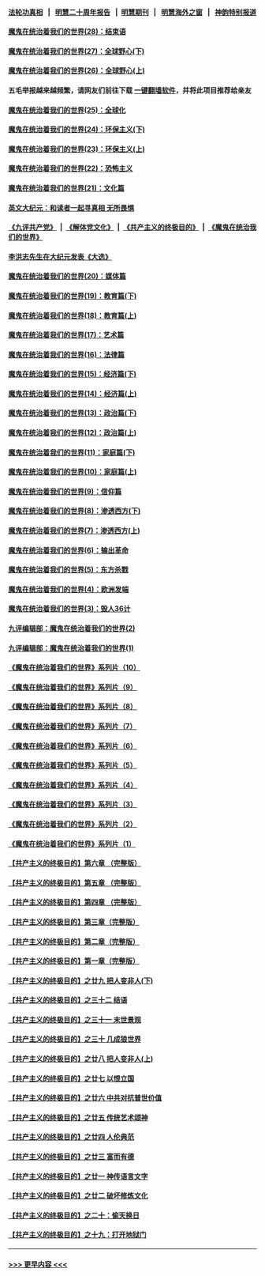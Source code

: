 #### [法轮功真相](https://github.com/gfw-breaker/truth/blob/master/README.md?t=0) &nbsp;&nbsp;|&nbsp;&nbsp; [明慧二十周年报告](https://github.com/gfw-breaker/mh-reports/blob/master/README.md?t=0) &nbsp;&nbsp;|&nbsp;&nbsp;[明慧期刊](https://github.com/gfw-breaker/mh-qikan) &nbsp;&nbsp;|&nbsp;&nbsp; [明慧海外之窗](https://github.com/gfw-breaker/mh-news/blob/master/README.md?t=0) &nbsp;&nbsp;|&nbsp;&nbsp; [神韵特别报道](https://github.com/gfw-breaker/mh-news/blob/master/shenyun.md?t=0)
#### [魔鬼在统治着我们的世界(28)：结束语](../pages/nsc422/n10936246.md?t=06150451) 
#### [魔鬼在统治着我们的世界(27)：全球野心(下)](../pages/nsc422/n10928319.md?t=06150451) 
#### [魔鬼在统治着我们的世界(26)：全球野心(上)](../pages/nsc422/n10900318.md?t=06150451) 
#### 五毛举报越来越频繁，请网友们前往下载 [一键翻墙软件](https://github.com/gfw-breaker/ssr-accounts)，并将此项目推荐给亲友
#### [魔鬼在统治着我们的世界(25)：全球化](../pages/nsc422/n10788205.md?t=06150451) 
#### [魔鬼在统治着我们的世界(24)：环保主义(下)](../pages/nsc422/n10695307.md?t=06150451) 
#### [魔鬼在统治着我们的世界(23)：环保主义(上)](../pages/nsc422/n10688613.md?t=06150451) 
#### [魔鬼在统治着我们的世界(22)：恐怖主义](../pages/nsc422/n10614727.md?t=06150451) 
#### [魔鬼在统治着我们的世界(21)：文化篇](../pages/nsc422/n10597706.md?t=06150451) 
#### [英文大纪元：和读者一起寻真相 无所畏惧](../pages/nsc422/n12542027.md?t=06150451) 
#### [《九评共产党》](https://github.com/begood0513/9ping.md/blob/master/README.md) &nbsp;|&nbsp; [《解体党文化》](../../../../jtdwh.md/blob/master/README.md)  &nbsp;|&nbsp; [《共产主义的终极目的》](../../../../gczydzjmd.md/blob/master/README.md) &nbsp;|&nbsp; [《魔鬼在统治我们的世界》](../../../../mgztzwmdsj.md/blob/master/README.md) 
#### [李洪志先生在大纪元发表《大选》](../pages/nsc422/n12534746.md?t=06150451) 
#### [魔鬼在统治着我们的世界(20)：媒体篇](../pages/nsc422/n10586579.md?t=06150451) 
#### [魔鬼在统治着我们的世界(19)：教育篇(下)](../pages/nsc422/n10564808.md?t=06150451) 
#### [魔鬼在统治着我们的世界(18)：教育篇(上)](../pages/nsc422/n10526970.md?t=06150451) 
#### [魔鬼在统治着我们的世界(17)：艺术篇](../pages/nsc422/n10499093.md?t=06150451) 
#### [魔鬼在统治着我们的世界(16)：法律篇](../pages/nsc422/n10485969.md?t=06150451) 
#### [魔鬼在统治着我们的世界(15)：经济篇(下)](../pages/nsc422/n10469975.md?t=06150451) 
#### [魔鬼在统治着我们的世界(14)：经济篇(上)](../pages/nsc422/n10457370.md?t=06150451) 
#### [魔鬼在统治着我们的世界(13)：政治篇(下)](../pages/nsc422/n10448270.md?t=06150451) 
#### [魔鬼在统治着我们的世界(12)：政治篇(上)](../pages/nsc422/n10444576.md?t=06150451) 
#### [魔鬼在统治着我们的世界(11)：家庭篇(下)](../pages/nsc422/n10440961.md?t=06150451) 
#### [魔鬼在统治着我们的世界(10)：家庭篇(上)](../pages/nsc422/n10435448.md?t=06150451) 
#### [魔鬼在统治着我们的世界(9)：信仰篇](../pages/nsc422/n10432159.md?t=06150451) 
#### [魔鬼在统治着我们的世界(8)：渗透西方(下)](../pages/nsc422/n10429603.md?t=06150451) 
#### [魔鬼在统治着我们的世界(7)：渗透西方(上)](../pages/nsc422/n10426013.md?t=06150451) 
#### [魔鬼在统治着我们的世界(6)：输出革命](../pages/nsc422/n10421536.md?t=06150451) 
#### [魔鬼在统治着我们的世界(5)：东方杀戮](../pages/nsc422/n10417707.md?t=06150451) 
#### [魔鬼在统治着我们的世界(4)：欧洲发端](../pages/nsc422/n10414890.md?t=06150451) 
#### [魔鬼在统治着我们的世界(3)：毁人36计](../pages/nsc422/n10411583.md?t=06150451) 
#### [九评编辑部：魔鬼在统治着我们的世界(2)](../pages/nsc422/n10410036.md?t=06150451) 
#### [九评编辑部：魔鬼在统治着我们的世界(1)](../pages/nsc422/n10406825.md?t=06150451) 
#### [《魔鬼在统治着我们的世界》系列片（10）](../pages/nsc422/n12292670.md?t=06150451) 
#### [《魔鬼在统治着我们的世界》系列片（9）](../pages/nsc422/n12290859.md?t=06150451) 
#### [《魔鬼在统治着我们的世界》系列片（8）](../pages/nsc422/n12287445.md?t=06150451) 
#### [《魔鬼在统治着我们的世界》系列片（7）](../pages/nsc422/n12283425.md?t=06150451) 
#### [《魔鬼在统治着我们的世界》系列片（6）](../pages/nsc422/n12282314.md?t=06150451) 
#### [《魔鬼在统治着我们的世界》系列片（5）](../pages/nsc422/n12281419.md?t=06150451) 
#### [《魔鬼在统治着我们的世界》系列片（4）](../pages/nsc422/n12274024.md?t=06150451) 
#### [《魔鬼在统治着我们的世界》系列片（3）](../pages/nsc422/n12271322.md?t=06150451) 
#### [《魔鬼在统治着我们的世界》系列片（2）](../pages/nsc422/n12269049.md?t=06150451) 
#### [《魔鬼在统治着我们的世界》系列片（1）](../pages/nsc422/n12267575.md?t=06150451) 
#### [【共产主义的终极目的】第六章 （完整版）](../pages/nsc422/n11428913.md?t=06150451) 
#### [【共产主义的终极目的】第五章 （完整版）](../pages/nsc422/n11428912.md?t=06150451) 
#### [【共产主义的终极目的】第四章 （完整版）](../pages/nsc422/n11428907.md?t=06150451) 
#### [【共产主义的终极目的】第三章（完整版）](../pages/nsc422/n11428848.md?t=06150451) 
#### [【共产主义的终极目的】第二章（完整版）](../pages/nsc422/n11428831.md?t=06150451) 
#### [【共产主义的终极目的】第一章（完整版）](../pages/nsc422/n11417651.md?t=06150451) 
#### [【共产主义的终极目的】之廿九 把人变非人(下)](../pages/nsc422/n11344140.md?t=06150451) 
#### [【共产主义的终极目的】之三十二 结语](../pages/nsc422/n11360535.md?t=06150451) 
#### [【共产主义的终极目的】之三十一 末世景观](../pages/nsc422/n11351129.md?t=06150451) 
#### [【共产主义的终极目的】之三十 几成狼世界](../pages/nsc422/n11348280.md?t=06150451) 
#### [【共产主义的终极目的】之廿八 把人变非人(上)](../pages/nsc422/n11340492.md?t=06150451) 
#### [【共产主义的终极目的】之廿七 以恨立国](../pages/nsc422/n11336944.md?t=06150451) 
#### [【共产主义的终极目的】之廿六 中共对抗普世价值](../pages/nsc422/n11324785.md?t=06150451) 
#### [【共产主义的终极目的】之廿五 传统艺术颂神](../pages/nsc422/n11296396.md?t=06150451) 
#### [【共产主义的终极目的】之廿四 人伦典范](../pages/nsc422/n11296397.md?t=06150451) 
#### [【共产主义的终极目的】之廿三 富而有德](../pages/nsc422/n11283598.md?t=06150451) 
#### [【共产主义的终极目的】之廿一 神传语言文字](../pages/nsc422/n11263265.md?t=06150451) 
#### [【共产主义的终极目的】之廿二 破坏修炼文化](../pages/nsc422/n11245728.md?t=06150451) 
#### [【共产主义的终极目的】之二十：偷天换日](../pages/nsc422/n11238846.md?t=06150451) 
#### [【共产主义的终极目的】之十九：打开地狱门](../pages/nsc422/n11206376.md?t=06150451) 

----
#### [ >>> 更早内容 <<< ](../indexes/nsc422-earlier.md)
